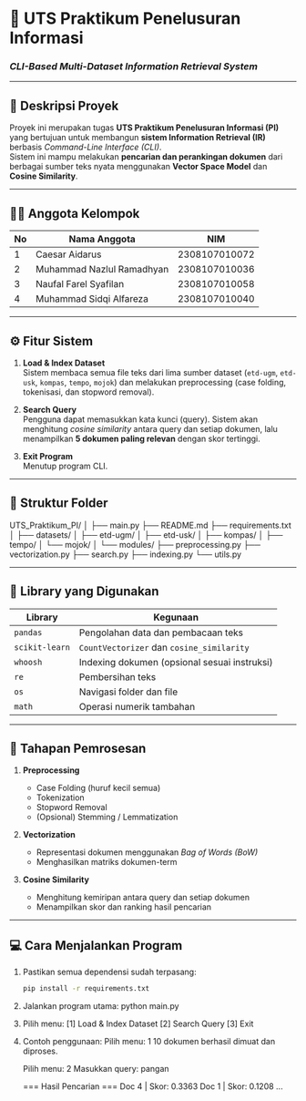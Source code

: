 # 🧠 UTS Praktikum Penelusuran Informasi  
### *CLI-Based Multi-Dataset Information Retrieval System*

---

## 📌 Deskripsi Proyek
Proyek ini merupakan tugas **UTS Praktikum Penelusuran Informasi (PI)** yang bertujuan untuk membangun **sistem Information Retrieval (IR)** berbasis *Command-Line Interface (CLI)*.  
Sistem ini mampu melakukan **pencarian dan perankingan dokumen** dari berbagai sumber teks nyata menggunakan **Vector Space Model** dan **Cosine Similarity**.

---

## 👨‍💻 Anggota Kelompok
| No | Nama Anggota | NIM |
|----|---------------|-----|
| 1 | Caesar Aidarus | 2308107010072 |
| 2 | Muhammad Nazlul Ramadhyan | 2308107010036 |
| 3 | Naufal Farel Syafilan | 2308107010058 |
| 4 | Muhammad Sidqi Alfareza | 2308107010040 |

---

## ⚙️ Fitur Sistem
1. **Load & Index Dataset**  
   Sistem membaca semua file teks dari lima sumber dataset (`etd-ugm`, `etd-usk`, `kompas`, `tempo`, `mojok`) dan melakukan preprocessing (case folding, tokenisasi, dan stopword removal).

2. **Search Query**  
   Pengguna dapat memasukkan kata kunci (query). Sistem akan menghitung *cosine similarity* antara query dan setiap dokumen, lalu menampilkan **5 dokumen paling relevan** dengan skor tertinggi.

3. **Exit Program**  
   Menutup program CLI.

---

## 📂 Struktur Folder
UTS_Praktikum_PI/
│
├── main.py
├── README.md
├── requirements.txt
│
├── datasets/
│ ├── etd-ugm/
│ ├── etd-usk/
│ ├── kompas/
│ ├── tempo/
│ └── mojok/
│
└── modules/
├── preprocessing.py
├── vectorization.py
├── search.py
├── indexing.py
└── utils.py


---

## 🧰 Library yang Digunakan
| Library | Kegunaan |
|----------|-----------|
| `pandas` | Pengolahan data dan pembacaan teks |
| `scikit-learn` | `CountVectorizer` dan `cosine_similarity` |
| `whoosh` | Indexing dokumen (opsional sesuai instruksi) |
| `re` | Pembersihan teks |
| `os` | Navigasi folder dan file |
| `math` | Operasi numerik tambahan |

---

## 🧹 Tahapan Pemrosesan
1. **Preprocessing**
   - Case Folding (huruf kecil semua)
   - Tokenization
   - Stopword Removal  
   - (Opsional) Stemming / Lemmatization

2. **Vectorization**
   - Representasi dokumen menggunakan *Bag of Words (BoW)*  
   - Menghasilkan matriks dokumen-term

3. **Cosine Similarity**
   - Menghitung kemiripan antara query dan setiap dokumen  
   - Menampilkan skor dan ranking hasil pencarian

---

## 💻 Cara Menjalankan Program
1. Pastikan semua dependensi sudah terpasang:
   ```bash
   pip install -r requirements.txt

2. Jalankan program utama:
    python main.py

3. Pilih menu:
    [1] Load & Index Dataset
    [2] Search Query
    [3] Exit

4. Contoh penggunaan:
    Pilih menu: 1
    10 dokumen berhasil dimuat dan diproses.

    Pilih menu: 2
    Masukkan query: pangan

    === Hasil Pencarian ===
    Doc 4 | Skor: 0.3363
    Doc 1 | Skor: 0.1208
    ...




